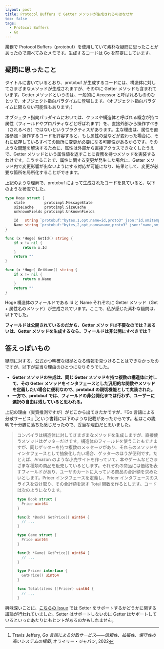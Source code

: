 ```yaml
---
layout: post
title: Protocol Buffers で Getter メソッドが生成されるのはなぜか
toc: false
tags:
  - Protocol Buffers
  - Go
---
```


業務で Protocol Buffers（protobuf）を使用していて素朴な疑問に思ったことがあったので調べてみたメモです。生成するコードは Go を前提にしています。

<!--more-->

## 疑問に思ったこと

タイトルに書いているとおり、protobuf が生成するコードには、構造体に対してさまざまなメソッドが生成されますが、その中に Getter メソッドも含まれています。Getter メソッドというのは、一般的に Accessor と呼ばれるもののひとつで、オブジェクト指向パラダイムに登場します。（オブジェクト指向パラダイムに限らない可能性もあります。）

オブジェクト指向パラダイムにおいては、クラスや構造体と呼ばれる概念が持つ属性（フィールドやプロパティなどと呼ばれます）を、直接外部から操作すべき（されるべき）ではないというプラクティスがあります。主な理由は、属性を直接参照・操作するコードを許容すると、もし属性の型などが変わった場合に、それに依存しているすべての箇所に変更が必要になる可能性があるからです。そのような問題を解決するために、属性は外部から直接アクセスできなくしたうえで、Getter メソッドという属性値を返すことに責務を持つメソッドを実装するわけです。こうすることで、属性に関する変更が発生した場合に、Getter メソッド内で変更影響が出ないようにする対応が可能になり、結果として、変更が必要な箇所を局所化することができます。

上記のような理解で、protobuf によって生成されたコードを見ていると、以下のような状況でした。

```go
type Hoge struct {
	state         protoimpl.MessageState
	sizeCache     protoimpl.SizeCache
	unknownFields protoimpl.UnknownFields

	Id   string `protobuf:"bytes,1,opt,name=id,proto3" json:"id,omitempty"`     // Id
	Name string `protobuf:"bytes,2,opt,name=name,proto3" json:"name,omitempty"` // 名前
}

func (x *Hoge) GetId() string {
	if x != nil {
		return x.Id
	}
	return ""
}

func (x *Hoge) GetName() string {
	if x != nil {
		return x.Name
	}
	return ""
}
```

Hoge 構造体のフィールドである Id と Name それぞれに Getter メソッド（Get + 属性名のメソッド）が生成されています。ここで、私が感じた素朴な疑問は、以下でした。

**フィールドは公開されているのだから、Getter メソッドは不要なのでは？あるいは、Getter メソッドを生成するなら、フィールドは非公開にすべきでは？**

## 答えっぽいもの

疑問に対する、公式かつ明確な根拠となる情報を見つけることはできなかったのですが、以下が妥当な理由のひとつになりそうでした。

- **Getter メソッドの生成は、同じ Getter メソッドを持つ複数の構造体に対して、その Getter メソッドをインタフェースとした汎用的な関数やメソッドを定義したい場合に便利なので、protobuf の親切機能として実装された。**
- **一方で、protobuf では、フィールドの非公開化までは行わず、ユーザーに選択の自由は残していると思われる。**

上記の理由（実質推測ですが）がどこから出てきたかですが、『Go 言語による分散サービス』[^1]という書籍に以下のような記載があったからです。私はこの説明で十分腑に落ちた感じだったので、妥当な理由だと思いました。

> コンパイラは構造体に対してさまざまなメソッドを生成しますが、直接使うメソッドはゲッターだけです。構造体のフィールドを使うこともできますが、同じゲッターを持つ複数のメッセージがあり、それらのメソッドをインタフェースとして抽象化したい場合、ゲッターのほうが便利です。たとえば、Amazon のような小売サイトを作っていて、本やゲームなどさまざまな種類の商品を販売しているとします。それぞれの商品には価格を表すフィールドがあり、ユーザのカートに入っている商品の合計額を求めたいとします。Pricer インタフェースを定義し、Pricer インタフェースのスライスを受け取り、その合計額を返す Total 関数を作るとします。コードは次のようになります。
> 
> ```go
> type Book struct {
> 	Price uint64
> }
> 
> func(b *Book) GetPrice() uint64 {
> 	// ...
> }
> 
> type Game struct {
> 	Price uint64
> }
> 
> func(b *Game) GetPrice() uint64 {
> 	// ...
> }
> 
> type Pricer interface {
> 	GetPrice() uint64
> }
> 
> func Total(items []Pricer) uint64 {
> 	// ...
> }
> ```

興味深いことに、[こちらの Issue](https://github.com/golang/protobuf/issues/65) では Setter をサポートするかどうかに関する議論が行われていました。Setter はサポートしないのに Getter はサポートしているといったあたりにもヒントがあるのかもしれません。

[^1]: Travis Jeffery, *Go 言語による分散サービス――信頼性、拡張性、保守性の高いシステムの構築*, オライリー・ジャパン, 2022

